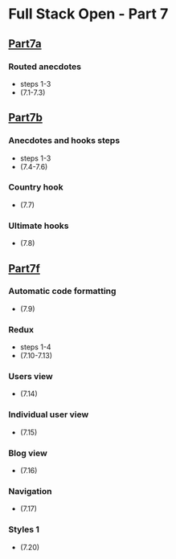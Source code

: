 # Full Stack Open - Part 7


## [Part7a](https://github.com/MiMa6/full-stack-open-part-7/pull/1)

### Routed anecdotes
<ul>
  <li>steps 1-3</li>
  <li>(7.1-7.3)</li>
</ul>

## [Part7b](https://github.com/MiMa6/full-stack-open-part-7/pull/2)

### Anecdotes and hooks steps 
<ul>
  <li>steps 1-3</li>
  <li>(7.4-7.6)</li>
</ul>

### Country hook
<ul>
  <li>(7.7)</li>
</ul>

### Ultimate hooks
<ul>
  <li>(7.8)</li>
</ul>

## [Part7f](https://github.com/MiMa6/full-stack-open-part-7/pull/3)

### Automatic code formatting
<ul>
  <li>(7.9)</li>
</ul>

### Redux
<ul>
  <li>steps 1-4</li>
  <li>(7.10-7.13)</li>
</ul>

### Users view
<ul>
  <li>(7.14)</li>
</ul>

### Individual user view
<ul>
  <li>(7.15)</li>
</ul>

### Blog view
<ul>
  <li>(7.16)</li>
</ul>

### Navigation
<ul>
  <li>(7.17)</li>
</ul>

### Styles 1
<ul>
  <li>(7.20)</li>
</ul>
